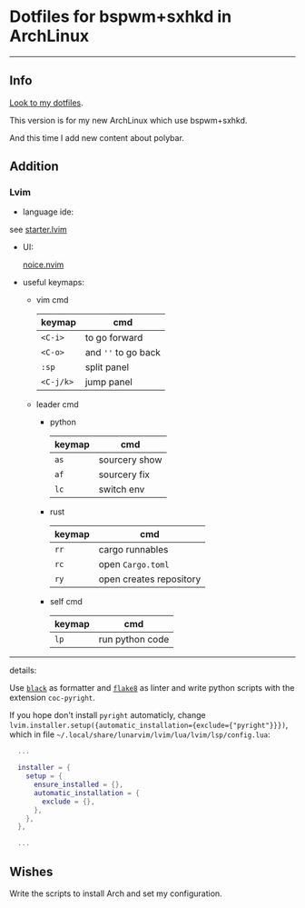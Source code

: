 # Dotfiles for bspwm+sxhkd in ArchLinux

---

## Info

[Look to my dotfiles](https://github.com/Sonder9927/.dotfiles).

This version is for my new ArchLinux which use bspwm+sxhkd.

And this time I add new content about polybar.

## Addition

### Lvim

- language ide:

see [starter.lvim](https://github.com/LunarVim/starter.lvim)

- UI:
    
    [noice.nvim](https://github.com/folke/noice.nvim)

- useful keymaps:

  - vim cmd

    | keymap    | cmd                 |
    | --------- | ------------------- |
    | `<C-i>`   | to go forward       |
    | `<C-o>`   | and `''` to go back |
    | `:sp`     | split panel         |
    | `<C-j/k>` | jump panel          |

  - leader cmd

    - python

      | keymap | cmd           |
      | ------ | ------------- |
      | `as`   | sourcery show |
      | `af`   | sourcery fix  |
      | `lc`   | switch env    |

    - rust

      | keymap | cmd                     |
      | ------ | ----------------------- |
      | `rr`   | cargo runnables         |
      | `rc`   | open `Cargo.toml`       |
      | `ry`   | open creates repository |

    - self cmd

      | keymap | cmd             |
      | ------ | --------------- |
      | `lp`   | run python code |

---

details:

Use [`black`](https://black.readthedocs.io/en/stable) as formatter
and [`flake8`](https://flake8.pycqa.org/en/latest/index.html) as linter
and write python scripts with the extension `coc-pyright`.

If you hope don't install `pyright` automaticly,
change `lvim.installer.setup({automatic_installation={exclude={"pyright"}}})`,
which in file `~/.local/share/lunarvim/lvim/lua/lvim/lsp/config.lua`:

```lua
  ...

  installer = {
    setup = {
      ensure_installed = {},
      automatic_installation = {
        exclude = {},
      },
    },
  },

  ...
```

## Wishes

Write the scripts to install Arch and set my configuration.
